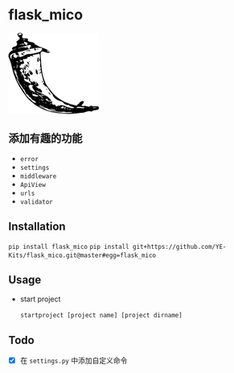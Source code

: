 # flask_mico

![](./docs/flask_mico.png)

## 添加有趣的功能

- `error`
- `settings`
- `middleware`
- `ApiView`
- `urls`
- `validator`

## Installation

`pip install flask_mico`
`pip install git+https://github.com/YE-Kits/flask_mico.git@master#egg=flask_mico`

## Usage

- start project

  `startproject [project name] [project dirname]`

## Todo

- [x] 在 `settings.py` 中添加自定义命令
